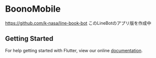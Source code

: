 # BoonoMobile
https://github.com/k-nasa/line-book-bot
このLineBotのアプリ版を作成中

## Getting Started

For help getting started with Flutter, view our online
[documentation](https://flutter.io/).
